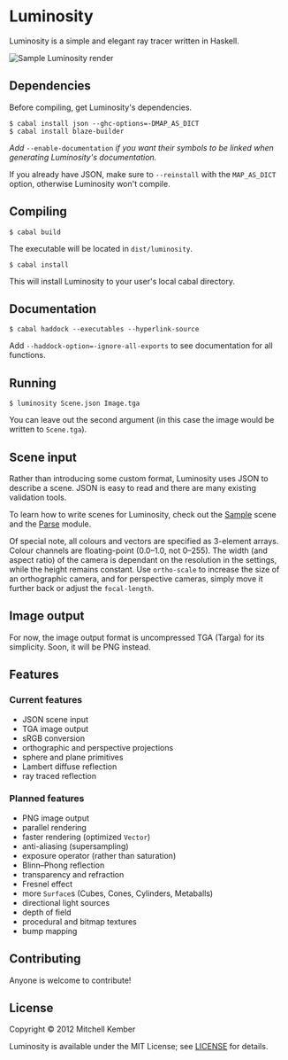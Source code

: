 Luminosity
==========

Luminosity is a simple and elegant ray tracer written in Haskell.

![Sample Luminosity render](http://i.imgur.com/y1a0A.png)

Dependencies
------------

Before compiling, get Luminosity's dependencies.

    $ cabal install json --ghc-options=-DMAP_AS_DICT
    $ cabal install blaze-builder

*Add* `--enable-documentation` *if you want their symbols to be linked when generating Luminosity's documentation.*

If you already have JSON, make sure to `--reinstall` with the `MAP_AS_DICT` option, otherwise Luminosity won't compile.

Compiling
---------

    $ cabal build

The executable will be located in `dist/luminosity`.

    $ cabal install

This will install Luminosity to your user's local cabal directory.

Documentation
-------------

    $ cabal haddock --executables --hyperlink-source

Add `--haddock-option=-ignore-all-exports` to see documentation for all functions.

Running
-------

    $ luminosity Scene.json Image.tga

You can leave out the second argument (in this case the image would be written to `Scene.tga`).

Scene input
-----------

Rather than introducing some custom format, Luminosity uses JSON to describe a scene. JSON is easy to read and there are many existing validation tools.

To learn how to write scenes for Luminosity, check out the [Sample][] scene and the [Parse][] module.

Of special note, all colours and vectors are specified as 3-element arrays. Colour channels are floating-point (0.0–1.0, not 0–255). The width (and aspect ratio) of the camera is dependant on the resolution in the settings, while the height remains constant. Use `ortho-scale` to increase the size of an orthographic camera, and for perspective cameras, simply move it further back or adjust the `focal-length`.

[Sample]: Sample.json
[Parse]: src/Luminosity/Parse.hs

Image output
------------

For now, the image output format is uncompressed TGA (Targa) for its simplicity. Soon, it will be PNG instead.

Features
--------

### Current features

- JSON scene input
- TGA image output
- sRGB conversion
- orthographic and perspective projections
- sphere and plane primitives
- Lambert diffuse reflection
- ray traced reflection

### Planned features

- PNG image output
- parallel rendering
- faster rendering (optimized `Vector`)
- anti-aliasing (supersampling)
- exposure operator (rather than saturation)
- Blinn–Phong reflection
- transparency and refraction
- Fresnel effect
- more `Surface`s (Cubes, Cones, Cylinders, Metaballs)
- directional light sources
- depth of field
- procedural and bitmap textures
- bump mapping

Contributing
------------

Anyone is welcome to contribute!

License
-------

Copyright © 2012 Mitchell Kember

Luminosity is available under the MIT License; see [LICENSE](LICENSE.md) for details.
